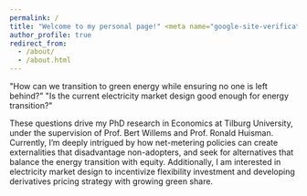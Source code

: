 ```yaml
---
permalink: /
title: "Welcome to my personal page!" <meta name="google-site-verification" content="s1gNB1fd-zoTFFr3nIbOcytPh4ohB8geE9n9G9milO8" />
author_profile: true
redirect_from: 
  - /about/
  - /about.html
---
```

"How can we transition to green energy while ensuring no one is left behind?" "Is the current electricity market design good enough for energy transition?" 

These questions drive my PhD research in Economics at Tilburg University, under the supervision of Prof. Bert Willems and Prof. Ronald Huisman. Currently, I’m deeply intrigued by how net-metering policies can create externalities that disadvantage non-adopters, and seek for alternatives that balance the energy transition with equity. Additionally, I am interested in electricity market design to incentivize flexibility investment and developing derivatives pricing strategy with growing green share.
